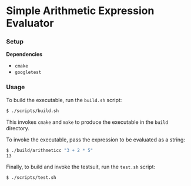 # Simple Arithmetic Expression Evaluator

### Setup

**Dependencies**
- `cmake`
- `googletest`

### Usage

To build the executable, run the `build.sh` script:
```sh
$ ./scripts/build.sh
```
This invokes `cmake` and `make` to produce the executable in the `build` directory.

To invoke the executable, pass the expression to be evaluated as a string:
```sh
$ ./build/arithmeticc "3 + 2 * 5"
13
```

Finally, to build and invoke the testsuit, run the `test.sh` script:
```sh
$ ./scripts/test.sh
```

